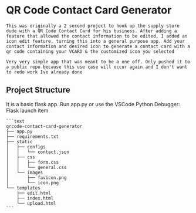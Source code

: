 # QR Code Contact Card Generator

    This was originally a 2 second project to hook up the supply store dude with a QR Code Contact Card for his business. After adding a feature that allowed the contact information to be edited, I added an icon edit feature, turning this into a general purpose app. Add your contact information and desired icon to generate a contact card with a qr code containing your VCARD & the customized icon you selected

    Very very simple app that was meant to be a one off. Only pushed it to a public repo because this use case will occur again and I don't want to redo work Ive already done

## Project Structure

It is a basic flask app. Run app.py or use the VSCode Python Debugger: Flask launch item 

    ```text
    qrcode-contact-card-generator
    ├── app.py
    ├── requirements.txt
    ├── static
    │   ├── configs
    │   │   └── contact.json
    │   ├── css
    │   │   ├── form.css
    │   │   └── general.css
    │   └── images
    │       ├── favicon.png
    │       └── icon.png
    └── templates
        ├── edit.html
        ├── index.html
        └── upload.html
    ```
